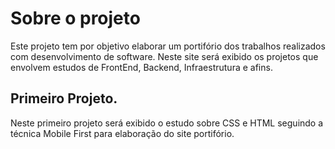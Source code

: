 # Sobre o projeto
Este projeto tem por objetivo elaborar um portifório dos trabalhos realizados com desenvolvimento de software. Neste site será exibido os projetos que envolvem estudos de FrontEnd, Backend, Infraestrutura e afins.

## Primeiro Projeto.
Neste primeiro projeto será exibido o estudo sobre CSS e HTML seguindo a técnica Mobile First para elaboração do site portifório.